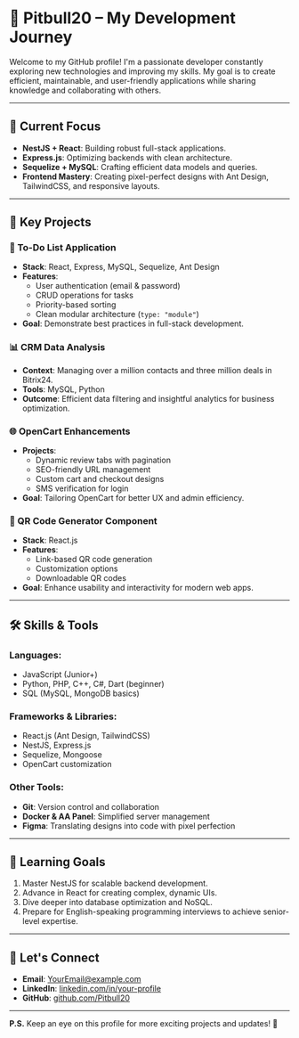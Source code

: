 # 🐾 Pitbull20 – My Development Journey

Welcome to my GitHub profile! I'm a passionate developer constantly exploring new technologies and improving my skills. My goal is to create efficient, maintainable, and user-friendly applications while sharing knowledge and collaborating with others.

---

## 🚀 Current Focus
- **NestJS + React**: Building robust full-stack applications.
- **Express.js**: Optimizing backends with clean architecture.
- **Sequelize + MySQL**: Crafting efficient data models and queries.
- **Frontend Mastery**: Creating pixel-perfect designs with Ant Design, TailwindCSS, and responsive layouts.

---

## 🌟 Key Projects
### 📝 To-Do List Application
- **Stack**: React, Express, MySQL, Sequelize, Ant Design
- **Features**:
  - User authentication (email & password)
  - CRUD operations for tasks
  - Priority-based sorting
  - Clean modular architecture (`type: "module"`)
- **Goal**: Demonstrate best practices in full-stack development.

### 📊 CRM Data Analysis
- **Context**: Managing over a million contacts and three million deals in Bitrix24.
- **Tools**: MySQL, Python
- **Outcome**: Efficient data filtering and insightful analytics for business optimization.

### 🌐 OpenCart Enhancements
- **Projects**:
  - Dynamic review tabs with pagination
  - SEO-friendly URL management
  - Custom cart and checkout designs
  - SMS verification for login
- **Goal**: Tailoring OpenCart for better UX and admin efficiency.

### 🧩 QR Code Generator Component
- **Stack**: React.js
- **Features**:
  - Link-based QR code generation
  - Customization options
  - Downloadable QR codes
- **Goal**: Enhance usability and interactivity for modern web apps.

---

## 🛠️ Skills & Tools
### Languages:
- JavaScript (Junior+)
- Python, PHP, C++, C#, Dart (beginner)
- SQL (MySQL, MongoDB basics)

### Frameworks & Libraries:
- React.js (Ant Design, TailwindCSS)
- NestJS, Express.js
- Sequelize, Mongoose
- OpenCart customization

### Other Tools:
- **Git**: Version control and collaboration
- **Docker & AA Panel**: Simplified server management
- **Figma**: Translating designs into code with pixel perfection

---

## 🌱 Learning Goals
1. Master NestJS for scalable backend development.
2. Advance in React for creating complex, dynamic UIs.
3. Dive deeper into database optimization and NoSQL.
4. Prepare for English-speaking programming interviews to achieve senior-level expertise.

---

## 💬 Let's Connect
- **Email**: [YourEmail@example.com](mailto:YourEmail@example.com)
- **LinkedIn**: [linkedin.com/in/your-profile](https://linkedin.com/in/your-profile)
- **GitHub**: [github.com/Pitbull20](https://github.com/Pitbull20)

---

**P.S.** Keep an eye on this profile for more exciting projects and updates! 🚀
